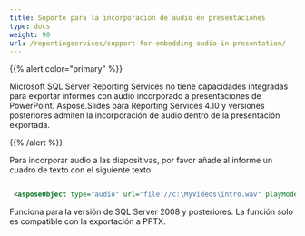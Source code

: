 ```yaml
---
title: Soporte para la incorporación de audio en presentaciones
type: docs
weight: 90
url: /reportingservices/support-for-embedding-audio-in-presentation/
---
```


{{% alert color="primary" %}} 

Microsoft SQL Server Reporting Services no tiene capacidades integradas para exportar informes con audio incorporado a presentaciones de PowerPoint. Aspose.Slides para Reporting Services 4.10 y versiones posteriores admiten la incorporación de audio dentro de la presentación exportada. 

{{% /alert %}} 

Para incorporar audio a las diapositivas, por favor añade al informe un cuadro de texto con el siguiente texto: 

``` xml

 <asposeObject type="audio" url="file://c:\MyVideos\intro.wav" playMode="Auto" volume="Loud" cover="file://c:\MyVideos\introCover.jpg"/>

```

Funciona para la versión de SQL Server 2008 y posteriores. La función solo es compatible con la exportación a PPTX.